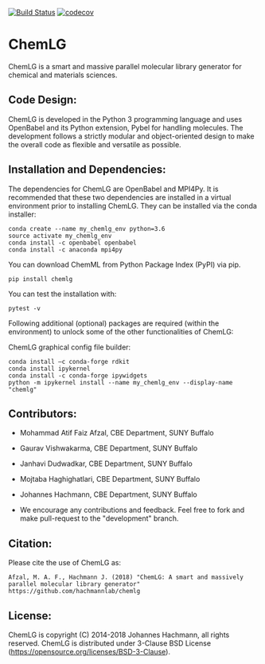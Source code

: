 [![Build Status](https://travis-ci.org/hachmannlab/chemlg.svg?branch=master)](https://travis-ci.org/hachmannlab/chemlg)
[![codecov](https://codecov.io/gh/hachmannlab/chemlg/branch/master/graph/badge.svg)](https://codecov.io/gh/hachmannlab/chemlg)
# ChemLG
ChemLG is a smart and massive parallel molecular library generator for chemical and materials sciences.


## Code Design:
ChemLG is developed in the Python 3 programming language and uses OpenBabel and its Python extension, Pybel for handling molecules. The development follows a strictly modular and object-oriented design to make the overall code as flexible and versatile as possible.

## Installation and Dependencies:
The dependencies for ChemLG are OpenBabel and MPI4Py. It is recommended that these two dependencies are installed in a virtual environment prior to installing ChemLG. They can be installed via the conda installer:


    conda create --name my_chemlg_env python=3.6
    source activate my_chemlg_env
    conda install -c openbabel openbabel
    conda install -c anaconda mpi4py
    
You can download ChemML from Python Package Index (PyPI) via pip. 

    pip install chemlg


You can test the installation with:

    pytest -v


Following additional (optional) packages are required (within the environment) to unlock some of the other functionalities of ChemLG:

ChemLG graphical config file builder:

    conda install –c conda-forge rdkit
    conda install ipykernel
    conda install -c conda-forge ipywidgets
    python -m ipykernel install --name my_chemlg_env --display-name "chemlg"




## Contributors:

- Mohammad Atif Faiz Afzal, CBE Department, SUNY Buffalo
- Gaurav Vishwakarma, CBE Department, SUNY Buffalo
- Janhavi Dudwadkar, CBE Department, SUNY Buffalo
- Mojtaba Haghighatlari, CBE Department, SUNY Buffalo
- Johannes Hachmann, CBE Department, SUNY Buffalo

- We encourage any contributions and feedback. Feel free to fork and make pull-request to the "development" branch.



## Citation:
Please cite the use of ChemLG as:


    Afzal, M. A. F., Hachmann J. (2018) "ChemLG: A smart and massively parallel molecular library generator" https://github.com/hachmannlab/chemlg


## License:
ChemLG is copyright (C) 2014-2018 Johannes Hachmann, all rights reserved.
ChemLG is distributed under 3-Clause BSD License (https://opensource.org/licenses/BSD-3-Clause).
